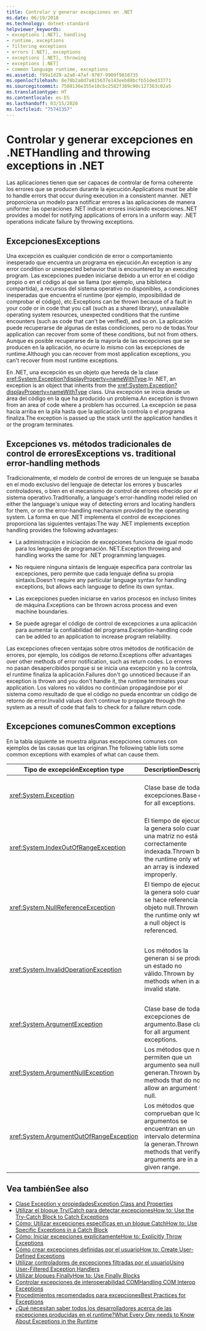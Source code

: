 ```yaml
---
title: Controlar y generar excepciones en .NET
ms.date: 06/19/2018
ms.technology: dotnet-standard
helpviewer_keywords:
- exceptions [.NET], handling
- runtime, exceptions
- filtering exceptions
- errors [.NET], exceptions
- exceptions [.NET], throwing
- exceptions [.NET]
- common language runtime, exceptions
ms.assetid: f99a1d29-a2a8-47af-9707-9909f9010735
ms.openlocfilehash: 8e78b2a8d7a815637e143eeb88bcfb51ded33771
ms.sourcegitcommit: 7588136e355e10cbc2582f389c90c127363c02a5
ms.translationtype: HT
ms.contentlocale: es-ES
ms.lasthandoff: 03/15/2020
ms.locfileid: "75741357"
---
```

# <a name="handling-and-throwing-exceptions-in-net"></a><span data-ttu-id="02189-102">Controlar y generar excepciones en .NET</span><span class="sxs-lookup"><span data-stu-id="02189-102">Handling and throwing exceptions in .NET</span></span>

<span data-ttu-id="02189-103">Las aplicaciones tienen que ser capaces de controlar de forma coherente los errores que se producen durante la ejecución.</span><span class="sxs-lookup"><span data-stu-id="02189-103">Applications must be able to handle errors that occur during execution in a consistent manner.</span></span> <span data-ttu-id="02189-104">.NET proporciona un modelo para notificar errores a las aplicaciones de manera uniforme: las operaciones .NET indican errores iniciando excepciones.</span><span class="sxs-lookup"><span data-stu-id="02189-104">.NET provides a model for notifying applications of errors in a uniform way: .NET operations indicate failure by throwing exceptions.</span></span>

## <a name="exceptions"></a><span data-ttu-id="02189-105">Excepciones</span><span class="sxs-lookup"><span data-stu-id="02189-105">Exceptions</span></span>

<span data-ttu-id="02189-106">Una excepción es cualquier condición de error o comportamiento inesperado que encuentra un programa en ejecución.</span><span class="sxs-lookup"><span data-stu-id="02189-106">An exception is any error condition or unexpected behavior that is encountered by an executing program.</span></span> <span data-ttu-id="02189-107">Las excepciones pueden iniciarse debido a un error en el código propio o en el código al que se llama (por ejemplo, una biblioteca compartida), a recursos del sistema operativo no disponibles, a condiciones inesperadas que encuentra el runtime (por ejemplo, imposibilidad de comprobar el código), etc.</span><span class="sxs-lookup"><span data-stu-id="02189-107">Exceptions can be thrown because of a fault in your code or in code that you call (such as a shared library), unavailable operating system resources, unexpected conditions that the runtime encounters (such as code that can't be verified), and so on.</span></span> <span data-ttu-id="02189-108">La aplicación puede recuperarse de algunas de estas condiciones, pero no de todas.</span><span class="sxs-lookup"><span data-stu-id="02189-108">Your application can recover from some of these conditions, but not from others.</span></span> <span data-ttu-id="02189-109">Aunque es posible recuperarse de la mayoría de las excepciones que se producen en la aplicación, no ocurre lo mismo con las excepciones de runtime.</span><span class="sxs-lookup"><span data-stu-id="02189-109">Although you can recover from most application exceptions, you can't recover from most runtime exceptions.</span></span>

<span data-ttu-id="02189-110">En .NET, una excepción es un objeto que hereda de la clase <xref:System.Exception?displayProperty=nameWithType>.</span><span class="sxs-lookup"><span data-stu-id="02189-110">In .NET, an exception is an object that inherits from the <xref:System.Exception?displayProperty=nameWithType> class.</span></span> <span data-ttu-id="02189-111">Una excepción se inicia desde un área del código en la que ha producido un problema.</span><span class="sxs-lookup"><span data-stu-id="02189-111">An exception is thrown from an area of code where a problem has occurred.</span></span> <span data-ttu-id="02189-112">La excepción se pasa hacia arriba en la pila hasta que la aplicación la controla o el programa finaliza.</span><span class="sxs-lookup"><span data-stu-id="02189-112">The exception is passed up the stack until the application handles it or the program terminates.</span></span>

## <a name="exceptions-vs-traditional-error-handling-methods"></a><span data-ttu-id="02189-113">Excepciones vs. métodos tradicionales de control de errores</span><span class="sxs-lookup"><span data-stu-id="02189-113">Exceptions vs. traditional error-handling methods</span></span>

<span data-ttu-id="02189-114">Tradicionalmente, el modelo de control de errores de un lenguaje se basaba en el modo exclusivo del lenguaje de detectar los errores y buscarles controladores, o bien en el mecanismo de control de errores ofrecido por el sistema operativo.</span><span class="sxs-lookup"><span data-stu-id="02189-114">Traditionally, a language's error-handling model relied on either the language's unique way of detecting errors and locating handlers for them, or on the error-handling mechanism provided by the operating system.</span></span> <span data-ttu-id="02189-115">La forma en que .NET implementa el control de excepciones proporciona las siguientes ventajas:</span><span class="sxs-lookup"><span data-stu-id="02189-115">The way .NET implements exception handling provides the following advantages:</span></span>

- <span data-ttu-id="02189-116">La administración e iniciación de excepciones funciona de igual modo para los lenguajes de programación. NET.</span><span class="sxs-lookup"><span data-stu-id="02189-116">Exception throwing and handling works the same for .NET programming languages.</span></span>

- <span data-ttu-id="02189-117">No requiere ninguna sintaxis de lenguaje específica para controlar las excepciones, pero permite que cada lenguaje defina su propia sintaxis.</span><span class="sxs-lookup"><span data-stu-id="02189-117">Doesn't require any particular language syntax for handling exceptions, but allows each language to define its own syntax.</span></span>

- <span data-ttu-id="02189-118">Las excepciones pueden iniciarse en varios procesos en incluso límites de máquina.</span><span class="sxs-lookup"><span data-stu-id="02189-118">Exceptions can be thrown across process and even machine boundaries.</span></span>

- <span data-ttu-id="02189-119">Se puede agregar el código de control de excepciones a una aplicación para aumentar la confiabilidad del programa.</span><span class="sxs-lookup"><span data-stu-id="02189-119">Exception-handling code can be added to an application to increase program reliability.</span></span>

<span data-ttu-id="02189-120">Las excepciones ofrecen ventajas sobre otros métodos de notificación de errores, por ejemplo, los códigos de retorno.</span><span class="sxs-lookup"><span data-stu-id="02189-120">Exceptions offer advantages over other methods of error notification, such as return codes.</span></span> <span data-ttu-id="02189-121">Lo errores no pasan desapercibidos porque si se inicia una excepción y no la controla, el runtime finaliza la aplicación.</span><span class="sxs-lookup"><span data-stu-id="02189-121">Failures don't go unnoticed because if an exception is thrown and you don't handle it, the runtime terminates your application.</span></span> <span data-ttu-id="02189-122">Los valores no válidos no continúan propagándose por el sistema como resultado de que el código no pueda encontrar un código de retorno de error.</span><span class="sxs-lookup"><span data-stu-id="02189-122">Invalid values don't continue to propagate through the system as a result of code that fails to check for a failure return code.</span></span>

## <a name="common-exceptions"></a><span data-ttu-id="02189-123">Excepciones comunes</span><span class="sxs-lookup"><span data-stu-id="02189-123">Common exceptions</span></span>

<span data-ttu-id="02189-124">En la tabla siguiente se muestra algunas excepciones comunes con ejemplos de las causas que las originan.</span><span class="sxs-lookup"><span data-stu-id="02189-124">The following table lists some common exceptions with examples of what can cause them.</span></span>

| <span data-ttu-id="02189-125">Tipo de excepción</span><span class="sxs-lookup"><span data-stu-id="02189-125">Exception type</span></span> | <span data-ttu-id="02189-126">Description</span><span class="sxs-lookup"><span data-stu-id="02189-126">Description</span></span> | <span data-ttu-id="02189-127">Ejemplo</span><span class="sxs-lookup"><span data-stu-id="02189-127">Example</span></span> |
| -------------- | ----------- | ------- |
| <xref:System.Exception> | <span data-ttu-id="02189-128">Clase base de todas las excepciones.</span><span class="sxs-lookup"><span data-stu-id="02189-128">Base class for all exceptions.</span></span> | <span data-ttu-id="02189-129">Ninguno (utilice una clase derivada de esta excepción).</span><span class="sxs-lookup"><span data-stu-id="02189-129">None (use a derived class of this exception).</span></span> |
| <xref:System.IndexOutOfRangeException> | <span data-ttu-id="02189-130">El tiempo de ejecución la genera solo cuando una matriz no está correctamente indexada.</span><span class="sxs-lookup"><span data-stu-id="02189-130">Thrown by the runtime only when an array is indexed improperly.</span></span> | <span data-ttu-id="02189-131">La indexación de una matriz fuera de su intervalo válido:</span><span class="sxs-lookup"><span data-stu-id="02189-131">Indexing an array outside its valid range:</span></span> <br /> `arr[arr.Length+1]` |
| <xref:System.NullReferenceException> | <span data-ttu-id="02189-132">El tiempo de ejecución la genera solo cuando se hace referencia a un objeto null.</span><span class="sxs-lookup"><span data-stu-id="02189-132">Thrown by the runtime only when a null object is referenced.</span></span> | `object o = null;` <br /> `o.ToString();` |
| <xref:System.InvalidOperationException> | <span data-ttu-id="02189-133">Los métodos la generan si se produce un estado no válido.</span><span class="sxs-lookup"><span data-stu-id="02189-133">Thrown by methods when in an invalid state.</span></span> | <span data-ttu-id="02189-134">Llamada a `Enumerator.MoveNext()` después de quitar un elemento de la colección subyacente.</span><span class="sxs-lookup"><span data-stu-id="02189-134">Calling `Enumerator.MoveNext()` after removing an item from the underlying collection.</span></span> |
| <xref:System.ArgumentException> | <span data-ttu-id="02189-135">Clase base de todas las excepciones de argumento.</span><span class="sxs-lookup"><span data-stu-id="02189-135">Base class for all argument exceptions.</span></span> | <span data-ttu-id="02189-136">Ninguno (utilice una clase derivada de esta excepción).</span><span class="sxs-lookup"><span data-stu-id="02189-136">None (use a derived class of this exception).</span></span> |
| <xref:System.ArgumentNullException> | <span data-ttu-id="02189-137">Los métodos que no permiten que un argumento sea null la generan.</span><span class="sxs-lookup"><span data-stu-id="02189-137">Thrown by methods that do not allow an argument to be null.</span></span> | `String s = null;` <br /> `"Calculate".IndexOf(s);`|
| <xref:System.ArgumentOutOfRangeException> | <span data-ttu-id="02189-138">Los métodos que comprueban que los argumentos se encuentran en un intervalo determinado la generan.</span><span class="sxs-lookup"><span data-stu-id="02189-138">Thrown by methods that verify that arguments are in a given range.</span></span> | `String s = "string";` <br /> `s.Substring(s.Length+1);` |

## <a name="see-also"></a><span data-ttu-id="02189-139">Vea también</span><span class="sxs-lookup"><span data-stu-id="02189-139">See also</span></span>

- [<span data-ttu-id="02189-140">Clase Exception y propiedades</span><span class="sxs-lookup"><span data-stu-id="02189-140">Exception Class and Properties</span></span>](exception-class-and-properties.md)
- [<span data-ttu-id="02189-141">Utilizar el bloque Try/Catch para detectar excepciones</span><span class="sxs-lookup"><span data-stu-id="02189-141">How to: Use the Try-Catch Block to Catch Exceptions</span></span>](how-to-use-the-try-catch-block-to-catch-exceptions.md)
- [<span data-ttu-id="02189-142">Cómo: Utilizar excepciones específicas en un bloque Catch</span><span class="sxs-lookup"><span data-stu-id="02189-142">How to: Use Specific Exceptions in a Catch Block</span></span>](how-to-use-specific-exceptions-in-a-catch-block.md)
- [<span data-ttu-id="02189-143">Cómo: Iniciar excepciones explícitamente</span><span class="sxs-lookup"><span data-stu-id="02189-143">How to: Explicitly Throw Exceptions</span></span>](how-to-explicitly-throw-exceptions.md)
- [<span data-ttu-id="02189-144">Cómo crear excepciones definidas por el usuario</span><span class="sxs-lookup"><span data-stu-id="02189-144">How to: Create User-Defined Exceptions</span></span>](how-to-create-user-defined-exceptions.md)
- [<span data-ttu-id="02189-145">Utilizar controladores de excepciones filtradas por el usuario</span><span class="sxs-lookup"><span data-stu-id="02189-145">Using User-Filtered Exception Handlers</span></span>](using-user-filtered-exception-handlers.md)
- [<span data-ttu-id="02189-146">Utilizar bloques Finally</span><span class="sxs-lookup"><span data-stu-id="02189-146">How to: Use Finally Blocks</span></span>](how-to-use-finally-blocks.md)
- [<span data-ttu-id="02189-147">Controlar excepciones de interoperabilidad COM</span><span class="sxs-lookup"><span data-stu-id="02189-147">Handling COM Interop Exceptions</span></span>](handling-com-interop-exceptions.md)
- [<span data-ttu-id="02189-148">Procedimientos recomendados para excepciones</span><span class="sxs-lookup"><span data-stu-id="02189-148">Best Practices for Exceptions</span></span>](best-practices-for-exceptions.md)
- [<span data-ttu-id="02189-149">¿Qué necesitan saber todos los desarrolladores acerca de las excepciones producidas en el runtime?</span><span class="sxs-lookup"><span data-stu-id="02189-149">What Every Dev needs to Know About Exceptions in the Runtime</span></span>](https://github.com/dotnet/runtime/blob/master/docs/design/coreclr/botr/exceptions.md)
